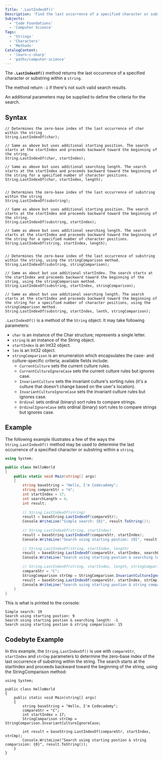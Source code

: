 ```yaml
---
Title: '.LastIndexOf()'
Description: 'Find the last occurrence of a specified character or substring within a string'
Subjects:
  - 'Code Foundations'
  - 'Computer Science'
Tags:
  - 'Strings'
  - 'Characters'
  - 'Methods'
CatalogContent:
  - 'learn-c-sharp'
  - 'paths/computer-science'
---
```


The **`.LastIndexOf()`** method returns the last occurrence of a specified character or substring within a `string`.

The method return `-1` if there's not such valid search results.

An additional parameters may be supplied to define the criteria for the search.

## Syntax

```pseudo
// Determines the zero-base index of the last occurrence of char within the string
String.LastIndexOf(char);

// Same as above but uses additional starting position. The search starts at the startIndex and proceeds backward toward the beginning of the string.
String.LastIndexOf(char, startIndex);

// Same as above but uses additional searching length. The search starts at the startIndex and proceeds backward toward the beginning of the string for a specified number of character positions.
String.LastIndexOf(char, startIndex, length);


// Determines the zero-base index of the last occurrence of substring within the string
String.LastIndexOf(substring);

// Same as above but uses additional starting position. The search starts at the startIndex and proceeds backward toward the beginning of the string.
String.LastIndexOf(substring, startIndex);

// Same as above but uses additional searching length. The search starts at the startIndex and proceeds backward toward the beginning of the string for a specified number of character positions.
String.LastIndexOf(string, startIndex, length);


// Determines the zero-base index of the last occurrence of substring within the string, using the stringComparison method.
String.LastIndexOf(substring, stringComparison);

// Same as about but use additional startIndex. The search starts at the startIndex and proceeds backward toward the beginning of the string, using the stringComparison method.
String.LastIndexOf(substring, startIndex, stringComparison);

// Same as about but use additional searching length. The search starts at the startIndex and proceeds backward toward the beginning of the string for a specified number of character positions, using the stringComparison method.
String.LastIndexOf(substring, startIndex, lenth, stringComparison);
```

`.LastIndexOf()` is a method of the `String` object. It may take following parameters:

- `char` is an instance of the Char structure; represents a single letter.
- `string` is an instance of the String object.
- `startIndex` is an Int32 object.
- `len` is an Int32 object.
- `stringComparison` is an enumeration which encapsulates the case- and culture-specific criteria; available fields include:
    - `CurrentCulture` sets the current culture rules.
    - `CurrentCultureIgnoreCase` sets the current culture rules but ignores case.
    - `InvariantCulture` sets the invariant culture's sorting rules (it's a culture that doesn't change based on the user's location).
    - `InvariantCultureIgnoreCase` sets the invariant culture rules but ignores case.
    - `Ordinal` sets ordinal (binary) sort rules to compare strings.
    - `OrdinalIgnoreCase` sets ordinal (binary) sort rules to compare strings but ignores case.

## Example

The following example illustrates a few of the ways the `String.LastIndexOf()` method may be used to determine the last occurrence of a specified character or substring within a `string`.

```cs
using System;

public class HelloWorld
{
    public static void Main(string[] args)
    {
        string baseString = "Hello, I'm Codecademy";
        string compareStr = "m";
        int startIndex = 17;
        int searchLength = 4;
        int result;
        
        // String.LastIndexOf(string)
        result = baseString.LastIndexOf(compareStr);
        Console.WriteLine("Simple search: {0}", result.ToString());
        
        // String.LastIndexOf(string, startIndex)
        result = baseString.LastIndexOf(compareStr, startIndex);
        Console.WriteLine("Search using starting postion: {0}", result.ToString());
        
        // String.LastIndexOf(string, startIndex, length)
        result = baseString.LastIndexOf(compareStr, startIndex, searchLength);
        Console.WriteLine("Search using starting postion & searching length: {0}", result.ToString());
        
        // String.LastIndexOf(string, startIndex, length, stringComparison)
        compareStr = "C";
        StringComparison strCmp = StringComparison.InvariantCultureIgnoreCase;
        result = baseString.LastIndexOf(compareStr, startIndex, strCmp);
        Console.WriteLine("Search using starting postion & string comparision: {0}", result.ToString());
    }
}
```

This is what is printed to the console:

```shell
Simple search: 19
Search using starting postion: 9
Search using starting postion & searching length: -1
Search using starting postion & string comparision: 15
```

## Codebyte Example

In this example, the `String.LastIndexOf()` is use with `compareStr`, `startIndex` and  `strCmp` parameters to determine the zero-base index of the last occurrence of substring within the string. The search starts at the startIndex and proceeds backward toward the beginning of the string, using the StringComparison method:

```codebyte/csharp
using System;

public class HelloWorld
{
    public static void Main(string[] args)
    {
        string baseString = "Hello, I'm Codecademy";
        compareStr = "C";
        int startIndex = 17;
        StringComparison strCmp = StringComparison.InvariantCultureIgnoreCase;
        
        int result = baseString.LastIndexOf(compareStr, startIndex, strCmp);
        Console.WriteLine("Search using starting postion & string comparision: {0}", result.ToString());
    }
}
```